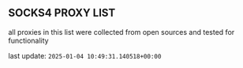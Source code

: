 ## SOCKS4 PROXY LIST

all proxies in this list were collected from open sources and tested for functionality

last update: `2025-01-04 10:49:31.140518+00:00`